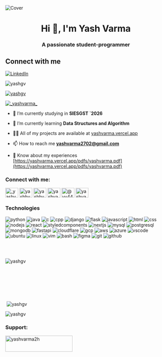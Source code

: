 ![Cover](https://github.com/yashgv/yashgv/assets/130405230/00825419-96e0-4ab5-8eba-0f345861bd30)


<h1 align="center">Hi 👋, I'm Yash Varma</h1>
<h3 align="center">A passionate student-programmer</h3>


## Connect with me
  
[![LinkedIn](https://img.shields.io/badge/LinkedIn-0077B5?style=for-the-badge&logo=linkedin&logoColor=white)](https://linkedin.com/in/yashhvarma)


<p align="left"> <img src="https://komarev.com/ghpvc/?username=yashgv&label=Profile%20views&color=0e75b6&style=flat" alt="yashgv" /> </p>

<p align="left"> <a href="https://github.com/ryo-ma/github-profile-trophy"><img src="https://github-profile-trophy.vercel.app/?username=yashgv" alt="yashgv" /></a> </p>

<p align="left"> <a href="https://twitter.com/_yashvarma_" target="blank"><img src="https://img.shields.io/twitter/follow/_yashvarma_?logo=twitter&style=for-the-badge" alt="_yashvarma_" /></a> </p>

- 🔭 I’m currently studying in **SIESGST `2026**

- 🌱 I’m currently learning **Data Structures and Algorithm**

- 👨‍💻 All of my projects are available at [yashvarma.vercel.app](yashvarma.vercel.app)

- 📫 How to reach me **yashvarma2702@gmail.com**

- 📄 Know about my experiences [https://yashvarma.vercel.app/pdfs/yashvarma.pdf](https://yashvarma.vercel.app/pdfs/yashvarma.pdf)

<h3 align="left">Connect with me:</h3>
<p align="left">

<!-- [![twitter](https://skillicons.dev/icons?i=twitter)](https://twitter.com/_yashvarma_)
[![linkedin](https://skillicons.dev/icons?i=linkedin)](https://linkedin.com/in/yashhvarma)
[![instagram](https://skillicons.dev/icons?i=instagram)](https://instagram.com/yashhvarma_)
[![leetcode]()]() -->

<a href="https://twitter.com/_yashvarma_" target="blank"><img align="center" src="https://raw.githubusercontent.com/rahuldkjain/github-profile-readme-generator/master/src/images/icons/Social/twitter.svg" alt="_yashvarma_" height="30" width="40" /></a>
<a href="https://linkedin.com/in/yashhvarma" target="blank"><img align="center" src="https://raw.githubusercontent.com/rahuldkjain/github-profile-readme-generator/master/src/images/icons/Social/linked-in-alt.svg" alt="yashhvarma" height="30" width="40" /></a>
<a href="https://instagram.com/yashhvarma_" target="blank"><img align="center" src="https://raw.githubusercontent.com/rahuldkjain/github-profile-readme-generator/master/src/images/icons/Social/instagram.svg" alt="yashhvarma_" height="30" width="40" /></a>
<a href="https://www.codechef.com/users/yashvarma" target="blank"><img align="center" src="https://cdn.jsdelivr.net/npm/simple-icons@3.1.0/icons/codechef.svg" alt="yashvarma" height="30" width="40" /></a>
<a href="https://www.hackerrank.com/@yv44905" target="blank"><img align="center" src="https://raw.githubusercontent.com/rahuldkjain/github-profile-readme-generator/master/src/images/icons/Social/hackerrank.svg" alt="@yv44905" height="30" width="40" /></a>
<a href="https://www.leetcode.com/yashvarma2702" target="blank"><img align="center" src="https://raw.githubusercontent.com/rahuldkjain/github-profile-readme-generator/master/src/images/icons/Social/leet-code.svg" alt="yashvarma2702" height="30" width="40" /></a>
</p>


<h3>Technologies</h3>

![python](https://skillicons.dev/icons?i=python)
![java](https://skillicons.dev/icons?i=java)
![c](https://skillicons.dev/icons?i=c)
![cpp](https://skillicons.dev/icons?i=cpp)
![django](https://skillicons.dev/icons?i=django)
![flask](https://skillicons.dev/icons?i=flask)
![javascript](https://skillicons.dev/icons?i=javascript)
![html](https://skillicons.dev/icons?i=html)
![css](https://skillicons.dev/icons?i=css)
![nodejs](https://skillicons.dev/icons?i=nodejs)
![react](https://skillicons.dev/icons?i=react)
![styledcomponents](https://skillicons.dev/icons?i=styledcomponents)
![nextjs](https://skillicons.dev/icons?i=nextjs)
![mysql](https://skillicons.dev/icons?i=mysql)
![postgresql](https://skillicons.dev/icons?i=postgresql)
![mongodb](https://skillicons.dev/icons?i=mongodb)
![fastapi](https://skillicons.dev/icons?i=fastapi)
![cloudflare](https://skillicons.dev/icons?i=cloudflare)
![gcp](https://skillicons.dev/icons?i=gcp)
![aws](https://skillicons.dev/icons?i=aws)
![azure](https://skillicons.dev/icons?i=azure)
![vscode](https://skillicons.dev/icons?i=vscode)
![ubuntu](https://skillicons.dev/icons?i=ubuntu)
![linux](https://skillicons.dev/icons?i=linux)
![vim](https://skillicons.dev/icons?i=vim)
![bash](https://skillicons.dev/icons?i=bash)
![figma](https://skillicons.dev/icons?i=figma)
![git](https://skillicons.dev/icons?i=git)
![github](https://skillicons.dev/icons?i=github)

<!-- [![streamlit](https://skillicons.dev/icons?i=streamlit)](https://streamlit.io/)
[![crewai](https://skillicons.dev/icons?i=crewai)](https://www.crewai.com/) -->




</br>

<br>

<p><img align="left" src="https://github-readme-stats.vercel.app/api/top-langs?username=yashgv&show_icons=true&locale=en&layout=compact" alt="yashgv" /></p>
<br><br><br><br><br><br><br>
<p>&nbsp;<img align="center" src="https://github-readme-stats.vercel.app/api?username=yashgv&show_icons=true&locale=en" alt="yashgv" /></p>

<p><img align="center" src="https://github-readme-streak-stats.herokuapp.com/?user=yashgv&" alt="yashgv" /></p>



<h3 align="left">Support:</h3>
<p><a href="https://www.buymeacoffee.com/yashvarma2h"> <img align="left" src="https://cdn.buymeacoffee.com/buttons/v2/default-yellow.png" height="50" width="210" alt="yashvarma2h" /></a></p>
<br><br>